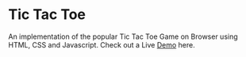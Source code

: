 # Tic Tac Toe

An implementation of the popular Tic Tac Toe Game on Browser using HTML, CSS and Javascript. Check out a Live [Demo](https://codepen.io/harshcasper/pen/ZEGPpoG) here.
